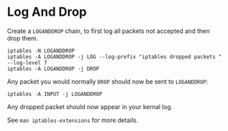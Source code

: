 # Log And Drop
Create a `LOGANDDROP` chain, to first log all packets not accepted and then drop them.

``` shell
iptables -N LOGANDDROP
iptables -A LOGANDDROP -j LOG --log-prefix "iptables dropped packets " --log-level 7
iptables -A LOGANDDROP -j DROP
```

Any packet you would normally `DROP` should now be sent to `LOGANDDROP`:

``` shell
iptables -A INPUT -j LOGANDDROP
```

Any dropped packet should now appear in your kernal log.

See `man iptables-extensions` for more details.
